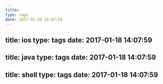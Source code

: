 ```yaml
---
title: 
type: tags
date: 2017-01-18 14:07:59
---
```

title: ios
type: tags
date: 2017-01-18 14:07:59
---
title: java
type: tags
date: 2017-01-18 14:07:59
---
title: shell
type: tags
date: 2017-01-18 14:07:59
---

